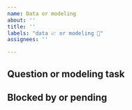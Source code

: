 ```yaml
---
name: Data or modeling
about: ''
title: ''
labels: "data 📈 or modeling 🧠"
assignees: ''

---
```


## Question or modeling task

## Blocked by or pending
